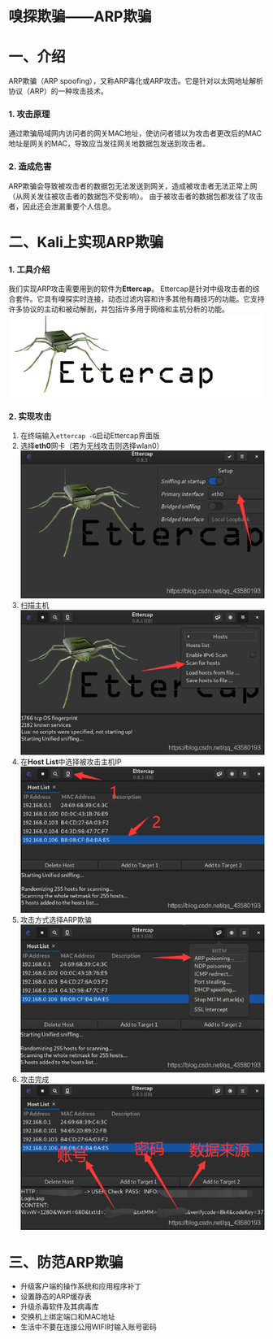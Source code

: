 # 嗅探欺骗——ARP欺骗

# 一、介绍

ARP欺骗（ARP spoofing），又称ARP毒化或ARP攻击。它是针对以太网地址解析协议（ARP）的一种攻击技术。
### 1. 攻击原理
通过欺骗局域网内访问者的网关MAC地址，使访问者错以为攻击者更改后的MAC地址是网关的MAC，导致应当发往网关地数据包发送到攻击者。
### 2. 造成危害
ARP欺骗会导致被攻击者的数据包无法发送到网关，造成被攻击者无法正常上网（从网关发往被攻击者的数据包不受影响）。
由于被攻击者的数据包都发往了攻击者，因此还会泄漏重要个人信息。
# 二、Kali上实现ARP欺骗
### 1. 工具介绍
我们实现ARP攻击需要用到的软件为**Ettercap**。
Ettercap是针对中级攻击者的综合套件。它具有嗅探实时连接，动态过滤内容和许多其他有趣技巧的功能。它支持许多协议的主动和被动解剖，并包括许多用于网络和主机分析的功能。
![image.png](https://raw.githubusercontent.com/wlynxg/pic/main/2025/06/01/20250601-230602.png)

### 2. 实现攻击
1. 在终端输入`ettercap -G`启动Ettercap界面版
2. 选择**eth0**网卡（若为无线攻击则选择wlan0）
![image.png](https://raw.githubusercontent.com/wlynxg/pic/main/2025/06/01/20250601-170711.png)
3. 扫描主机
![image.png](https://raw.githubusercontent.com/wlynxg/pic/main/2025/06/01/20250601-170723.png)
4. 在**Host List**中选择被攻击主机IP
![image.png](https://raw.githubusercontent.com/wlynxg/pic/main/2025/06/01/20250601-170738.png)
5. 攻击方式选择ARP欺骗
![image.png](https://raw.githubusercontent.com/wlynxg/pic/main/2025/06/01/20250601-170900.png)
6. 攻击完成
![image.png](https://raw.githubusercontent.com/wlynxg/pic/main/2025/06/01/20250601-170850.png)

# 三、防范ARP欺骗
- 升级客户端的操作系统和应用程序补丁
- 设置静态的ARP缓存表
- 升级杀毒软件及其病毒库
- 交换机上绑定端口和MAC地址
- 生活中不要在连接公用WIFI时输入账号密码